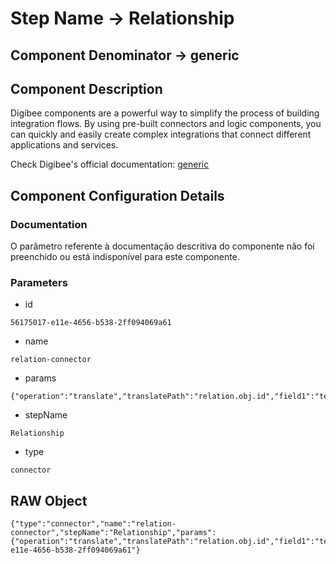 # Step Name -> Relationship
## Component Denominator -> generic

## Component Description

Digibee components are a powerful way to simplify the process of building integration flows. By using pre-built connectors and logic components, you can quickly and easily create complex integrations that connect different applications and services.

Check Digibee's official documentation: [generic](https://docs.digibee.com/documentation "Digibee documentation")

## Component Configuration Details
### Documentation

O parâmetro referente à documentação descritiva do componente não foi preenchido ou está indisponível para este componente.

### Parameters

* id
```
56175017-e11e-4656-b538-2ff094069a61
```

* name
```
relation-connector
```

* params
```
{"operation":"translate","translatePath":"relation.obj.id","field1":"teste","relationId":"5ac7c669b7579d4b52f6d489"}
```

* stepName
```
Relationship
```

* type
```
connector
```


## RAW Object

```
{"type":"connector","name":"relation-connector","stepName":"Relationship","params":{"operation":"translate","translatePath":"relation.obj.id","field1":"teste","relationId":"5ac7c669b7579d4b52f6d489"},"id":"56175017-e11e-4656-b538-2ff094069a61"}
```